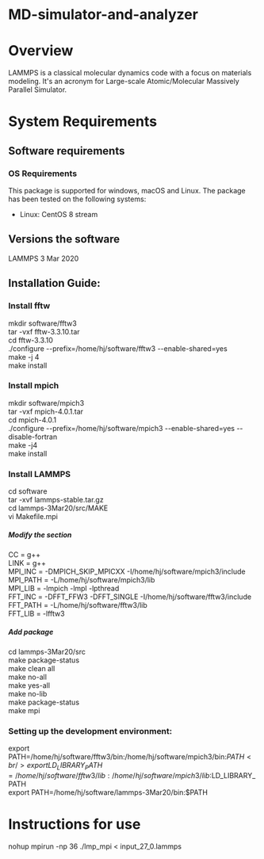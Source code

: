 MD-simulator-and-analyzer
=======
# Overview
LAMMPS is a classical molecular dynamics code with a focus on materials modeling. It's an acronym for Large-scale Atomic/Molecular Massively Parallel Simulator.
# System Requirements
## Software requirements
### OS Requirements
This package is supported for windows, macOS and Linux. The package has been tested on the following systems:<br/>
* Linux: CentOS 8 stream
## Versions the software
LAMMPS 3 Mar 2020
## Installation Guide:
### Install fftw
mkdir software/fftw3<br/>
tar -vxf fftw-3.3.10.tar<br/>
cd fftw-3.3.10<br/>
./configure --prefix=/home/hj/software/fftw3 --enable-shared=yes<br/>
make -j 4<br/>
make install<br/>
### Install mpich
mkdir software/mpich3<br/>
tar -vxf mpich-4.0.1.tar<br/>
cd mpich-4.0.1<br/>
./configure --prefix=/home/hj/software/mpich3 --enable-shared=yes --disable-fortran<br/>
make -j4<br/>
make install<br/>
### Install LAMMPS
cd software<br/>
tar -xvf lammps-stable.tar.gz<br/>
cd lammps-3Mar20/src/MAKE<br/>
vi Makefile.mpi<br/>
##### Modify the section<br/>
CC = g++<br/>
LINK = g++<br/>
MPI_INC = -DMPICH_SKIP_MPICXX -I/home/hj/software/mpich3/include<br/>
MPI_PATH = -L/home/hj/software/mpich3/lib<br/>
MPI_LIB = -lmpich -lmpl -lpthread<br/>
FFT_INC = -DFFT_FFW3 -DFFT_SINGLE -I/home/hj/software/fftw3/include<br/>
FFT_PATH = -L/home/hj/software/fftw3/lib<br/>
FFT_LIB = -lfftw3<br/>
##### Add package
cd lammps-3Mar20/src<br/>
make package-status<br/>
make clean all<br/>
make no-all<br/>
make yes-all<br/>
make no-lib<br/>
make package-status<br/>
make mpi<br/>

### Setting up the development environment:
export PATH=/home/hj/software/fftw3/bin:/home/hj/software/mpich3/bin:$PATH<br/>
export LD_LIBRARY_PATH=/home/hj/software/fftw3/lib:/home/hj/software/mpich3/lib:$LD_LIBRARY_PATH<br/>
export PATH=/home/hj/software/lammps-3Mar20/bin:$PATH<br/>
# Instructions for use
nohup mpirun -np 36 ./lmp_mpi < input_27_0.lammps

